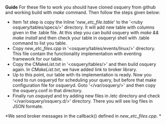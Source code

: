 **Guide**
For these file to work you should have cloned osquery from github and working build with *_make_* command. Then follow 
the steps given below:
* Item 1st step is copy the Inline '_new_etc_file.table_' to the '<ruby osquery/tables/specs/>' directory. It will add new table with columns given in the .table file. At this step you can build osquery with *_make && make install_* and then check your table in osqueryi shell with .table command to list you table.
* Copy  _new_etc_files.cpp_  in '<osquery/tables/events/linux/>'  directory. This file contain the functionality implementation with eventing framework for our table. 
* Copy the CMakeList.txt in  '<osquery/tables/>' and then build osquery again. In *CMakeList.txt*, we have added link to broker library.
* Up to this point, our table with its implementation is ready. Now you need to run osqueryd for scheduling your query, but before that make configuration file for osqueryd. Goto '</var/osquery/>' and then copy the osquery.conf in that directory.
* Finally run *_osqueyd_* and try adding new files in /etc directory and check '</var/osquery/osquery.d/>' directory. There you will see log files in JSON formate. 


*We send broker messages in the callback() defined in _new_etc_files.cpp_. *
